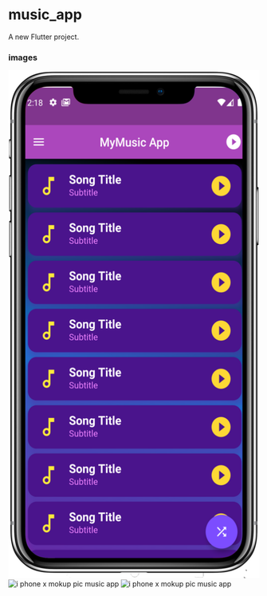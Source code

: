 # music_app

A new Flutter project.

### images
![i phone x mokup pic music app](iphone_x_mockup_(1).png)
![i phone x mokup pic music app](iphone_x_mockup_(2).png)
![i phone x mokup pic music app](iphone_x_mockup_(3).png)

